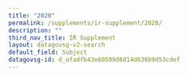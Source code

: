 ```yaml
---
title: "2020"
permalink: /supplements/ir-supplement/2020/
description: ""
third_nav_title: IR Supplement
layout: datagovsg-v2-search
default_field: Subject
datagovsg-id: d_afadfb43e60509d6d14d638b9d53cdef
---
```

